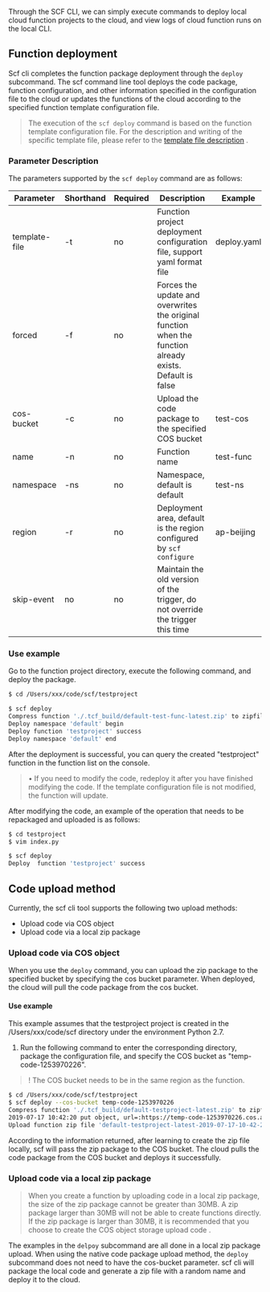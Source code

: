 Through the SCF CLI, we can simply execute commands to deploy local cloud function projects to the cloud, and view logs of cloud function runs on the local CLI.

## Function deployment

Scf cli completes the function package deployment through the `deploy` subcommand. The scf command line tool deploys the code package, function configuration, and other information specified in the configuration file to the cloud or updates the functions of the cloud according to the specified function template configuration file.

> The execution of the `scf deploy` command is based on the function template configuration file. For the description and writing of the specific template file, please refer to the [template file description](https://cloud.tencent.com/document/product/583/33454) .

### Parameter Description

The parameters supported by the `scf deploy` command are as follows:

Parameter | Shorthand | Required | Description | Example
--- | --- | --- | --- | ---
template-file | -t | no | Function project deployment configuration file, support yaml format file | deploy.yaml
forced | -f | no | Forces the update and overwrites the original function when the function already exists. Default is false | 
cos-bucket | -c | no | Upload the code package to the specified COS bucket | test-cos
name | -n | no | Function name | test-func
namespace | -ns | no | Namespace, default is default | test-ns
region | -r | no | Deployment area, default is the region configured by `scf configure` | ap-beijing
skip-event | no | no | Maintain the old version of the trigger, do not override the trigger this time | 

### Use example

Go to the function project directory, execute the following command, and deploy the package.

```bash
$ cd /Users/xxx/code/scf/testproject

$ scf deploy
Compress function './.tcf_build/default-test-func-latest.zip' to zipfile 'default-test-func-latest.zip' success
Deploy namespace 'default' begin
Deploy function 'testproject' success
Deploy namespace 'default' end
```

After the deployment is successful, you can query the created "testproject" function in the function list on the console.

> • If you need to modify the code, redeploy it after you have finished modifying the code. If the template configuration file is not modified, the function will update.

After modifying the code, an example of the operation that needs to be repackaged and uploaded is as follows:

```bash
$ cd testproject
$ vim index.py

$ scf deploy
Deploy  function 'testproject' success

```

## Code upload method

Currently, the scf cli tool supports the following two upload methods:

- Upload code via COS object
- Upload code via a local zip package

<span id="COSUploadCode"></span>

### Upload code via COS object

When you use the `deploy` command, you can upload the zip package to the specified bucket by specifying the cos bucket parameter. When deployed, the cloud will pull the code package from the cos bucket.

#### Use example

This example assumes that the testproject project is created in the /Users/xxx/code/scf directory under the environment Python 2.7.

1. Run the following command to enter the corresponding directory, package the configuration file, and specify the COS bucket as "temp-code-1253970226".

> ! The COS bucket needs to be in the same region as the function.

```bash
$ cd /Users/xxx/code/scf/testproject
$ scf deploy --cos-bucket temp-code-1253970226
Compress function './.tcf_build/default-testproject-latest.zip' to zipfile 'default-testproject-latest.zip' success
2019-07-17 10:42:20 put object, url=:https://temp-code-1253970226.cos.ap-shanghai.myqcloud.com/default-testproject-latest-2019-07-17-10-42-20.zip ,headers=:{'x-cos-acl': 'public-read', 'Content-Type': 'application/x-zip-compressed'}
Upload function zip file 'default-testproject-latest-2019-07-17-10-42-20.zip' to COS bucket 'temp-code-1253970226' success
```

According to the information returned, after learning to create the zip file locally, scf will pass the zip package to the COS bucket. The cloud pulls the code package from the COS bucket and deploys it successfully.

### Upload code via a local zip package

> When you create a function by uploading code in a local zip package, the size of the zip package cannot be greater than 30MB. A zip package larger than 30MB will not be able to create functions directly. If the zip package is larger than 30MB, it is recommended that you choose to create the COS object storage upload code .

The examples in the `delpoy` subcommand are all done in a local zip package upload. When using the native code package upload method, the `deploy` subcommand does not need to have the cos-bucket parameter. scf cli will package the local code and generate a zip file with a random name and deploy it to the cloud.
